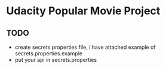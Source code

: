 # Udacity Popular Movie Project


## TODO
- create secrets.properties file, i have attached example of secrets.properties.example
- put your api in secrets.properties